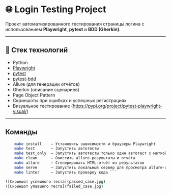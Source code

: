 # 🌐 Login Testing Project

Проект автоматизированного тестирования страницы логина с использованием **Playwright**, **pytest** и **BDD (Gherkin)**.

---

## 🧩 Стек технологий

- Python
- [Playwright](https://playwright.dev/python/)
- [pytest](https://docs.pytest.org/)
- [pytest-bdd](https://github.com/pytest-dev/pytest-bdd)
- Allure (для генерации отчётов)
- Gherkin (описание сценариев)
- Page Object Pattern
- Скриншоты при ошибках и успешных регистрациях
- Визуальное тестирование (https://pypi.org/project/pytest-playwright-visual/)

---

## Команды

```bash
	make install    — Установить зависимости и браузеры Playwright
	make test       — Запустить автотесты
	make test_only  — Запустить автотесты только один автотест с меткой only
	make clean      — Очистить allure-результаты и отчёты
	make allure     — Сгенерировать HTML-отчёт из результатов
	make serve      — Запустить локальный сервер для просмотра allure-отчёта
	make linter     — Запустить проверку кода ```

![Скриншот успешного теста](passed_case.jpg)
![Скриншот упавшего теста](failed_case.jpg)